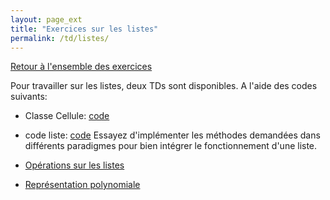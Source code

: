 ```yaml
---
layout: page_ext
title: "Exercices sur les listes"
permalink: /td/listes/
---
```


[Retour à l'ensemble des exercices](../)

Pour travailler sur les listes, deux TDs sont disponibles. 
A l'aide des codes suivants:
- Classe Cellule: [code](./classe_cellule.py)
- code liste: [code](./code_liste.py)
Essayez d'implémenter les méthodes demandées dans différents paradigmes pour bien intégrer le fonctionnement d'une liste.

- [Opérations sur les listes](./operations/)

- [Représentation polynomiale](./polynome/)
